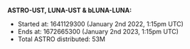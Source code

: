 **ASTRO-UST, LUNA-UST & bLUNA-LUNA:**
- Started at: 1641129300 (January 2nd 2022, 1:15pm UTC)
- Ends at: 1672665300 (January 2nd 2023, 1:15pm UTC)
- Total ASTRO distributed: 53M
